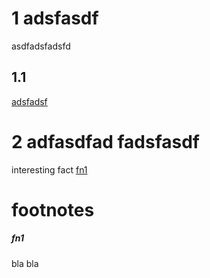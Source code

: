 # 1  adsfasdf

asdfadsfadsfd

## 1.1

[adsfadsf](http://asdfasdfasdf.edu)

# 2 adfasdfad fadsfasdf

interesting fact [fn1](https://github.com/HumanDynamics/legalfrontier/blob/master/compujury.md#fn1)














# footnotes

##### fn1
bla bla
